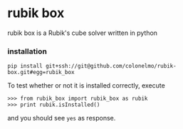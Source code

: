 # rubik box

rubik box is a Rubik's cube solver written in python

### installation

```pip install git+ssh://git@github.com/colonelmo/rubik-box.git#egg=rubik_box```

To test whether or not it is installed correctly, execute

```
>>> from rubik_box import rubik_box as rubik
>>> print rubik.isInstalled()
```

and you should see ```yes``` as response.
